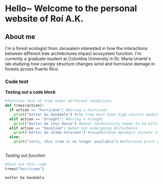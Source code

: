 # Hello~ Welcome to the personal website of Roí A.K.

## About me

I'm a forest ecologist from Jerusalem interested in how the interactions between different tree architectures impact ecosystem function.
I'm currently a graduate student at Columbia University in Dr. María Uriarte's lab studying how canopy structure changes wind and hurricane damage in forests across Puerto Rico.

### Code test

**Testing out a code block**
```python
#function test of tree under different conditions
def trees(action):
  if action == "hurricane": #during a hurricane
    print("better be bendable") #the tree must have high elastic modulus
  elif action == "drought": #during a drought
    print("better be less dense") #water conductivity needs to be efficient
  elif action == "baseline": #when not undergoing disturbance 
    print("better be shade-tolerant") #neighborhood dynamics dictate composition
  else:
    print("sorry, this tree is no longer available") #otherwise print generic message
  
```

*Testing out function*
```python
#test out this code
trees("hurricane")
```

```python
better be bendable
```

